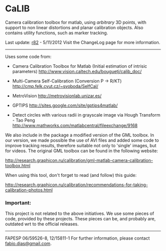# CaLIB #

Camera calibration toolbox for matlab, using _arbitrary_ 3D points, with support to non linear distortions and planar calibration objects. Also contains utility functions, such as marker tracking.

Last update: [r82](https://code.google.com/p/calib/source/detail?r=82) - 5/11/2012
Visit the ChangeLog page for more information.


---


Uses some code from:
  * Camera Calibration Toolbox for Matlab
(Initial estimation of intrisic parameters)
http://www.vision.caltech.edu/bouguetj/calib_doc/

  * Multi-Camera Self-Calibration
(Conversion P -> R/KT)
http://cmp.felk.cvut.cz/~svoboda/SelfCal/

  * MetroVision
http://metrovisionlab.unizar.es/

  * GPTIPS
http://sites.google.com/site/gptips4matlab/

  * Detect circles with various radii in grayscale image via Hough Transform - Tao Peng
http://www.mathworks.com/matlabcentral/fileexchange/9168

We also include in the package a modified version of the GML toolbox. In our version, we made possible the use of AVI files and added some code to improve tracking results, therefore suitable not only to 'single' images, but for videos. The original GML toolbox can be found in the following website:

http://research.graphicon.ru/calibration/gml-matlab-camera-calibration-toolbox.html

When using this tool, don't forget to read (and follow) this guide:

http://research.graphicon.ru/calibration/recommendations-for-taking-calibration-photos.html

### Important: ###
This project is not related to the above initiatives. We use some pieces of code, provided by these projects. These pieces can be, and probably are, outdated wrt to the official releases.

---


FAPESP 06/59526-8, 12/15811-1
For further information, please contact fabio.dias@gmail.com.